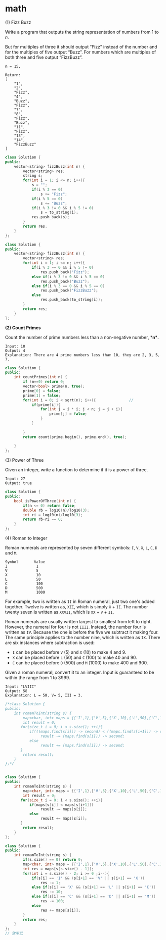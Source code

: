 # math

(1) Fizz Buzz

Write a program that outputs the string representation of numbers from 1 to *n*.

But for multiples of three it should output “Fizz” instead of the number and for the multiples of five output “Buzz”. For numbers which are multiples of both three and five output “FizzBuzz”.

```
n = 15,

Return:
[
    "1",
    "2",
    "Fizz",
    "4",
    "Buzz",
    "Fizz",
    "7",
    "8",
    "Fizz",
    "Buzz",
    "11",
    "Fizz",
    "13",
    "14",
    "FizzBuzz"
]
```

```C++
class Solution {
public:
    vector<string> fizzBuzz(int n) {
        vector<string> res;
        string s;
        for(int i = 1; i <= n; i++){
            s = "";
            if(i % 3 == 0)
                s += "Fizz";
            if(i % 5 == 0)
                s += "Buzz";
            if(i % 3 != 0 && i % 5 != 0)
                s = to_string(i);
            res.push_back(s);
        }
        return res;
    }
};
```

```C++
class Solution {
public:
    vector<string> fizzBuzz(int n) {
        vector<string> res;
        for(int i = 1; i <= n; i++){
            if(i % 3 == 0 && i % 5 != 0)
                res.push_back("Fizz");
            else if(i % 3 != 0 && i % 5 == 0)
                res.push_back("Buzz");
            else if(i % 3 == 0 && i % 5 == 0)
                res.push_back("FizzBuzz");
            else
                res.push_back(to_string(i));
        }
        return res;
    }
};
```

**(2) Count Primes** 

Count the number of prime numbers less than a non-negative number, ***n\***.

```
Input: 10
Output: 4
Explanation: There are 4 prime numbers less than 10, they are 2, 3, 5, 7.
```

```C++
class Solution {
public:
    int countPrimes(int n) {
        if (n==0) return 0;
        vector<bool> prime(n, true);
        prime[0] = false;
        prime[1] = false;
        for(int i = 0; i < sqrt(n); i++){               //
            if(prime[i]){
                for(int j = i * i; j < n; j = j + i){
                    prime[j] = false;
                }
            }
            
        }
        return count(prime.begin(), prime.end(), true);
        
    }
};
```

(3) Power of Three

Given an integer, write a function to determine if it is a power of three.

```
Input: 27
Output: true
```

```C++
class Solution {
public:
    bool isPowerOfThree(int n) {
        if(n <= 0) return false;
        double rb = log10(n)/log10(3);
        int ri = log10(n)/log10(3);
        return rb-ri == 0;
    }
};
```

(4) Roman to Integer

Roman numerals are represented by seven different symbols: `I`, `V`, `X`, `L`, `C`, `D` and `M`.

```
Symbol       Value
I             1
V             5
X             10
L             50
C             100
D             500
M             1000
```

For example, two is written as `II` in Roman numeral, just two one's added together. Twelve is written as, `XII`, which is simply `X` + `II`. The number twenty seven is written as `XXVII`, which is `XX` + `V` + `II`.

Roman numerals are usually written largest to smallest from left to right. However, the numeral for four is not `IIII`. Instead, the number four is written as `IV`. Because the one is before the five we subtract it making four. The same principle applies to the number nine, which is written as `IX`. There are six instances where subtraction is used:

- `I` can be placed before `V` (5) and `X` (10) to make 4 and 9. 
- `X` can be placed before `L` (50) and `C` (100) to make 40 and 90. 
- `C` can be placed before `D` (500) and `M` (1000) to make 400 and 900.

Given a roman numeral, convert it to an integer. Input is guaranteed to be within the range from 1 to 3999.

```
Input: "LVIII"
Output: 58
Explanation: L = 50, V= 5, III = 3.
```

```C++
/*class Solution {
public:
    int romanToInt(string s) {
        map<char, int> maps = {{'I',1},{'V',5},{'X',10},{'L',50},{'C',100},{'D',500},{'M',1000}};
        int result = 0;
       for(size_t i = 0; i < s.size(); ++i){
           if(((maps.find(s[i])) -> second) < ((maps.find(s[i+1])) -> second))
                result -= (maps.find(s[i])) -> second;
           else
                result += (maps.find(s[i])) -> second;
       }
        return result;
    }
};*/


class Solution {
public:
    int romanToInt(string s) {
        map<char, int> maps = {{'I',1},{'V',5},{'X',10},{'L',50},{'C',100},{'D',500},{'M',1000}};
        int result = 0;
       for(size_t i = 0; i < s.size(); ++i){
           if(maps[s[i]] < maps[s[i+1]])
                result -= maps[s[i]];
           else
                result += maps[s[i]];
       }
        return result;
    }
};
```

```C++
class Solution {
public:
    int romanToInt(string s) {
        if(s.size() == 0) return 0;
        map<char, int> maps = {{'I',1},{'V',5},{'X',10},{'L',50},{'C',100},{'D',500},{'M',1000}};
        int res = maps[s[s.size() - 1]];
        for(int i = s.size() - 2; i >= 0 ;i--){
            if(s[i] == 'I' && (s[i+1] == 'V' || s[i+1] == 'X'))
                res -= 1;
            else if(s[i] == 'X' && (s[i+1] == 'L' || s[i+1] == 'C'))
                res -= 10;
            else if(s[i] == 'C' && (s[i+1] == 'D' || s[i+1] == 'M'))
                res -= 100;
            else
                res += maps[s[i]];
        }
        return res;
    }
};
// 效率低
```

